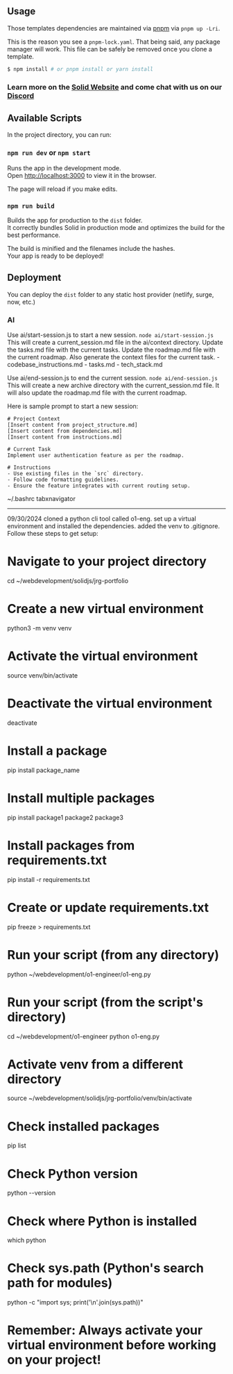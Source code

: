 ## Usage

Those templates dependencies are maintained via [pnpm](https://pnpm.io) via `pnpm up -Lri`.

This is the reason you see a `pnpm-lock.yaml`. That being said, any package manager will work. This file can be safely be removed once you clone a template.

```bash
$ npm install # or pnpm install or yarn install
```

### Learn more on the [Solid Website](https://solidjs.com) and come chat with us on our [Discord](https://discord.com/invite/solidjs)

## Available Scripts

In the project directory, you can run:

### `npm run dev` or `npm start`

Runs the app in the development mode.<br>
Open [http://localhost:3000](http://localhost:3000) to view it in the browser.

The page will reload if you make edits.<br>

### `npm run build`

Builds the app for production to the `dist` folder.<br>
It correctly bundles Solid in production mode and optimizes the build for the best performance.

The build is minified and the filenames include the hashes.<br>
Your app is ready to be deployed!

## Deployment

You can deploy the `dist` folder to any static host provider (netlify, surge, now, etc.)

### AI

Use ai/start-session.js to start a new session. `node ai/start-session.js`
This will create a current_session.md file in the ai/context directory.
Update the tasks.md file with the current tasks.
Update the roadmap.md file with the current roadmap.
Also generate the context files for the current task. - codebase_instructions.md - tasks.md - tech_stack.md

Use ai/end-session.js to end the current session. `node ai/end-session.js`
This will create a new archive directory with the current_session.md file.
It will also update the roadmap.md file with the current roadmap.

Here is sample prompt to start a new session:

```
# Project Context
[Insert content from project_structure.md]
[Insert content from dependencies.md]
[Insert content from instructions.md]

# Current Task
Implement user authentication feature as per the roadmap.

# Instructions
- Use existing files in the `src` directory.
- Follow code formatting guidelines.
- Ensure the feature integrates with current routing setup.

```

~/.bashrc
tabxnavigator

---

09/30/2024
cloned a python cli tool called o1-eng. set up a virtual environment and installed the dependencies. added the venv to .gitignore. Follow these steps to get setup:
# Navigate to your project directory
cd ~/webdevelopment/solidjs/jrg-portfolio

# Create a new virtual environment
python3 -m venv venv

# Activate the virtual environment
source venv/bin/activate

# Deactivate the virtual environment
deactivate

# Install a package
pip install package_name

# Install multiple packages
pip install package1 package2 package3

# Install packages from requirements.txt
pip install -r requirements.txt

# Create or update requirements.txt
pip freeze > requirements.txt

# Run your script (from any directory)
python ~/webdevelopment/o1-engineer/o1-eng.py

# Run your script (from the script's directory)
cd ~/webdevelopment/o1-engineer
python o1-eng.py

# Activate venv from a different directory
source ~/webdevelopment/solidjs/jrg-portfolio/venv/bin/activate

# Check installed packages
pip list

# Check Python version
python --version

# Check where Python is installed
which python

# Check sys.path (Python's search path for modules)
python -c "import sys; print('\n'.join(sys.path))"

# Remember: Always activate your virtual environment before working on your project!
